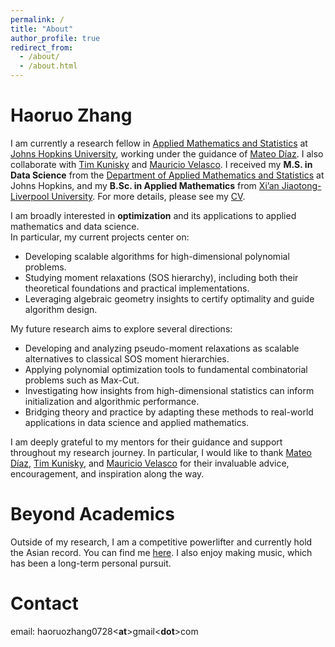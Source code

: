 ```yaml
---
permalink: /
title: "About"
author_profile: true
redirect_from: 
  - /about/
  - /about.html
---
```

Haoruo Zhang
======
I am currently a research fellow in [Applied Mathematics and Statistics](https://engineering.jhu.edu/ams/) at [Johns Hopkins University](https://www.jhu.edu/), working under the guidance of [Mateo Díaz](https://mateodd25.github.io/). I also collaborate with [Tim Kunisky](http://www.kunisky.com/) and [Mauricio Velasco](https://mauricio-velasco.github.io/webpage/). I received my **M.S. in Data Science** from the [Department of Applied Mathematics and Statistics](https://engineering.jhu.edu/ams/) at Johns Hopkins, and my **B.Sc. in Applied Mathematics** from [Xi’an Jiaotong-Liverpool University](https://www.xjtlu.edu.cn/en). For more details, please see my [CV](../assets/cv.pdf).

I am broadly interested in **optimization** and its applications to applied mathematics and data science.  
In particular, my current projects center on:  
- Developing scalable algorithms for high-dimensional polynomial problems.  
- Studying moment relaxations (SOS hierarchy), including both their theoretical foundations and practical implementations.  
- Leveraging algebraic geometry insights to certify optimality and guide algorithm design.  

My future research aims to explore several directions:  
- Developing and analyzing pseudo-moment relaxations as scalable alternatives to classical SOS moment hierarchies.  
- Applying polynomial optimization tools to fundamental combinatorial problems such as Max-Cut.  
- Investigating how insights from high-dimensional statistics can inform initialization and algorithmic performance.  
- Bridging theory and practice by adapting these methods to real-world applications in data science and applied mathematics.  

I am deeply grateful to my mentors for their guidance and support throughout my research journey. In particular, I would like to thank [Mateo Díaz](https://mateodd25.github.io/), [Tim Kunisky](http://www.kunisky.com/), and [Mauricio Velasco](https://mauricio-velasco.github.io/webpage/) for their invaluable advice, encouragement, and inspiration along the way.

Beyond Academics
======
Outside of my research, I am a competitive powerlifter and currently hold the Asian record. You can find me [here](https://www.openpowerlifting.org/u/haoruozhang). I also enjoy making music, which has been a long-term personal pursuit.

Contact
======
email: haoruozhang0728<**at**>gmail<**dot**>com
